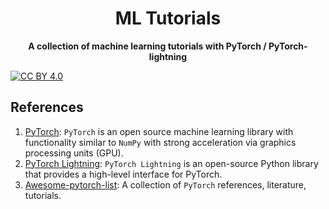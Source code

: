 <div align="center">
  
# ML Tutorials

**A collection of machine learning tutorials with PyTorch / PyTorch-lightning**

</div>

[![CC BY 4.0][cc-by-image]][cc-by]

## References

1. [PyTorch](https://pytorch.org): `PyTorch` is an open source machine learning library with functionality similar to `NumPy` with strong acceleration via graphics processing units (GPU).
2. [PyTorch Lightning](https://www.pytorchlightning.ai): `PyTorch Lightning` is an open-source Python library that provides a high-level interface for PyTorch.
3. [Awesome-pytorch-list](https://github.com/bharathgs/Awesome-pytorch-list): A collection of `PyTorch` references, literature, tutorials.

[cc-by]: http://creativecommons.org/licenses/by/4.0/
[cc-by-image]: https://i.creativecommons.org/l/by/4.0/88x31.png
